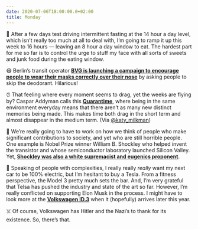 ```yaml
---
date: 2020-07-06T18:00:00.0+02:00
title: Monday
---
```


🧀 After a few days test driving intermittent fasting at the 14 hour a day level, which isn’t really too much at all to deal with, I’m going to ramp it up this week to 16 hours — leaving an 8 hour a day window to eat. The hardest part for me so far is to control the urge to stuff my face with all sorts of sweets and junk food during the eating window.

😷 Berlin’s transit operator **[BVG is launching a campaign to encourage people to wear their masks correctly over their nose][1]** by asking people to skip the deodorant. Hilarious! 

⏰ That feeling where every moment seems to drag, yet the weeks are flying by? Caspar Addyman calls this **[Quarantime][2]**, where being in the same environment everyday means that there aren’t as many new distinct memories being made. This makes time both drag in the short term and almost disappear in the medium term. (Via [@katy\_milkman][3])

🤬 We’re really going to have to work on how we think of people who make significant contributions to society, and yet who are still horrible people. One example is Nobel Prize winner William B. Shockley who helped invent the transistor and whose semiconductor laboratory launched Silicon Valley. Yet, **[Shockley was also a white supremacist and eugenics proponent][4]**. 

🚙 Speaking of people with complexities, I really really _really_ want my next car to be 100% electric, but I’m hesitant to buy a Tesla. From a fitness perspective, the Model 3 pretty much sets the bar. And, I’m very grateful that Telsa has pushed the industry and state of the art so far. However, I’m really conflicted on supporting Elon Musk in the process. I might have to look more at the **[Volkswagen ID.3][5]** when it (hopefully) arrives later this year.

☠️ Of course, Volkswagen has Hitler and the Nazi’s to thank for its existence. So, there’s that. 


[1]:	https://www.dw.com/en/coronavirus-dont-wear-deodorant-says-berlins-transport-company/a-54036674
[2]:	https://www.psychologytoday.com/us/blog/the-laughing-baby/202006/quarantime-why-the-days-drag-and-the-weeks-fly
[3]:	https://twitter.com/katy_milkman
[4]:	https://www.sfgate.com/tech/article/Silicon-Valley-Shockley-racist-semiconductor-lab-13164228.php
[5]:	https://www.volkswagen.de/de/modelle-und-konfigurator/id3-1st.html?adchan=sem&campaign=%5BB%5D_%5BID3%5D_%5BAll%5D_%5BElectric%5D_%5BExact%5D_%5BDE%5D_%5BEval%5D_%5BPureModel%5D&adgroup=Core_ID3_%5BExact%5D&publisher=GOOGLE&adcr=vw+id.3&adpl=GOOGLE&adlid=71700000052237352&country=DE&language=DE&gclid=Cj0KCQjwl4v4BRDaARIsAFjATPk9EZeLKmudl6_dIjii_2pr_2DvZaOezvdJTXadyk7onlHufb-LoxgaArk3EALw_wcB&gclsrc=aw.ds
